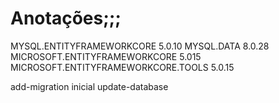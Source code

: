 # Anotações;;; 

MYSQL.ENTITYFRAMEWORKCORE 5.0.10
MYSQL.DATA 8.0.28
MICROSOFT.ENTITYFRAMEWORKCORE 5.015
MICROSOFT.ENTITYFRAMEWORKCORE.TOOLS 5.0.15



add-migration inicial
update-database